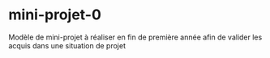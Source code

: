 # mini-projet-0
Modèle de mini-projet à réaliser en fin de première année afin de valider les acquis dans une situation de projet
